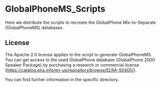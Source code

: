 # GlobalPhoneMS_Scripts
Here we distribute the scripts to recreate the GlobalPhone Mix-to-Separate (GlobalPhoneMS) databases.

## License
The Apache 2.0 license applies to the script to generate GlobalPhoneMS. You can get access to the used GlobalPhone database (GlobalPhone 2000 Speaker Package) by purchasing a research or commercial license (https://catalog.elra.info/en-us/repository/browse/ELRA-S0400/).

You can find further information in the specific directory.  
